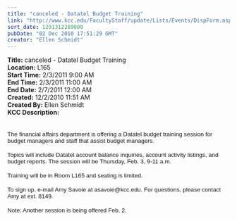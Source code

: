 ```yaml
---
title: "canceled - Datatel Budget Training"
link: "http://www.kcc.edu/FacultyStaff/update/Lists/Events/DispForm.aspx?ID=4"
sort_date: 1291312289000
pubDate: "02 Dec 2010 17:51:29 GMT"
creator: "Ellen Schmidt"
---
```


<div><b>Title:</b> canceled - Datatel Budget Training</div>
<div><b>Location:</b> L165</div>
<div><b>Start Time:</b> 2/3/2011 9:00 AM</div>
<div><b>End Time:</b> 2/3/2011 11:00 AM</div>
<div><b>End Date:</b> 2/7/2011 12:00 AM</div>
<div><b>Created:</b> 12/2/2010 11:51 AM</div>
<div><b>Created By:</b> Ellen Schmidt</div>
<div><b>KCC Description:</b> <div class=ExternalClass99BEE361FC1340198AF730E1C086F791>
<div>
<p class=MsoNormal style="margin:0in 0in 0pt"><span style="font-size:10pt;font-family:'Arial','sans-serif'"></span> </p>
<p class=MsoNormal style="margin:0in 0in 0pt"><span style="font-size:10pt;font-family:'Arial','sans-serif'"></span> </p>
<p class=MsoNormal style="margin:0in 0in 0pt"><span style="font-size:10pt;font-family:'Arial','sans-serif'">The financial affairs department is offering a Datatel budget training session for budget managers and staff that assist budget managers. </span></p>
<p class=MsoNormal style="margin:0in 0in 0pt"><span style="font-size:10pt;font-family:'Arial','sans-serif'"></span> </p>
<p class=MsoNormal style="margin:0in 0in 0pt"><span style="font-size:10pt;font-family:'Arial','sans-serif'">Topics will include Datatel account balance inquiries, account activity listings, and budget reports. The session will be </span><span style="font-size:10pt;font-family:'Arial','sans-serif'">Thursday, Feb. 3, 9-11 a.m. </span></p>
<p class=MsoNormal style="margin:0in 0in 0pt"><span style="font-size:10pt;font-family:'Arial','sans-serif'"></span> </p>
<p class=MsoNormal style="margin:0in 0in 0pt"><span style="font-size:10pt;font-family:'Arial','sans-serif'">Training will be in Room L165 and seating is limited.</span></p>
<p class=MsoNormal style="margin:0in 0in 0pt"><span style="font-size:10pt;font-family:'Arial','sans-serif'"></span> </p>
<p class=MsoNormal style="margin:0in 0in 0pt"><span style="font-size:10pt;font-family:'Arial','sans-serif'">To sign up, e-mail Amy Savoie at asavoie@kcc.edu. For questions, please contact Amy at ext. 8149.</span></p>
<p class=MsoNormal style="margin:0in 0in 0pt"><span style="font-size:10pt;font-family:'Arial','sans-serif'"></span> </p>
<p class=MsoNormal style="margin:0in 0in 0pt"><span style="font-size:10pt;font-family:'Arial','sans-serif'">Note: Another session is being offered Feb. 2.</span></p></div></div></div>
